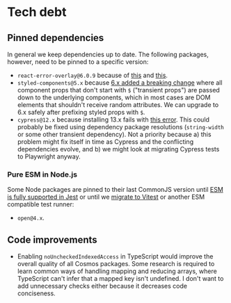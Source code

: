 # Tech debt

## Pinned dependencies

In general we keep dependencies up to date. The following packages, however, need to be pinned to a specific version:

- `react-error-overlay@6.0.9` because of [this](https://github.com/facebook/create-react-app/issues/11773) and [this](https://github.com/react-cosmos/react-cosmos/issues/1359).
- `styled-components@5.x` because [6.x added a breaking change](https://github.com/styled-components/styled-components/releases/tag/v6.0.0) where all component props that don't start with `$` ("transient props") are passed down to the underlying components, which in most cases are DOM elements that shouldn't receive random attributes. We can upgrade to 6.x safely after prefixing styled props with `$`.
- `cypress@12.x` because installing 13.x fails with [this error](https://github.com/cypress-io/cypress/issues/27370). This could probably be fixed using dependency package resolutions (`string-width` or some other transient dependency). Not a priority because a) this problem might fix itself in time as Cypress and the conflicting dependencies evolve, and b) we might look at migrating Cypress tests to Playwright anyway.

### Pure ESM in Node.js

Some Node packages are pinned to their last CommonJS version until [ESM is fully supported in Jest](https://jestjs.io/docs/ecmascript-modules) or until we [migrate to Vitest](https://github.com/react-cosmos/react-cosmos/pull/1574) or another ESM compatible test runner:

- `open@4.x`.

## Code improvements

- Enabling `noUncheckedIndexedAccess` in TypeScript would improve the overall quality of all Cosmos packages. Some research is required to learn common ways of handling mapping and reducing arrays, where TypeScript can't infer that a mapped key isn't undefined. I don't want to add unnecessary checks either because it decreases code conciseness.
